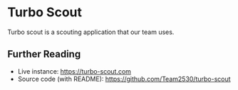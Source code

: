 # Turbo Scout

Turbo scout is a scouting application that our team uses.

## Further Reading

- Live instance: <https://turbo-scout.com>
- Source code (with README): <https://github.com/Team2530/turbo-scout>
